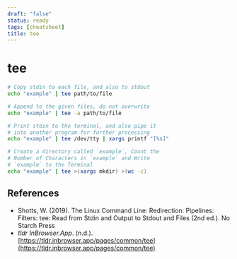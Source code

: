 ```yaml
---
draft: "false"
status: ready
tags: [cheatsheet]
title: tee
---
```


# tee

```bash
# Copy stdin to each file, and also to stdout
echo "example" | tee path/to/file

# Append to the given files, do not overwrite
echo "example" | tee -a path/to/file

# Print stdin to the terminal, and also pipe it
# into another program for further processing
echo "example" | tee /dev/tty | xargs printf "[%s]"

# Create a directory called `example`, Count the
# Number of Characters in `example` and Write
# `example` to the Terminal
echo "example" | tee >(xargs mkdir) >(wc -c)
```

## References

- Shotts, W. (2019). <span class="reference-title">The Linux Command Line: Redirection: Pipelines: Filters: tee: Read from Stdin and Output to Stdout and Files (2nd ed.)</span>. No Starch Press
- _tldr InBrowser.App_. (n.d.). [https://tldr.inbrowser.app/pages/common/tee](https://tldr.inbrowser.app/pages/common/tee)
